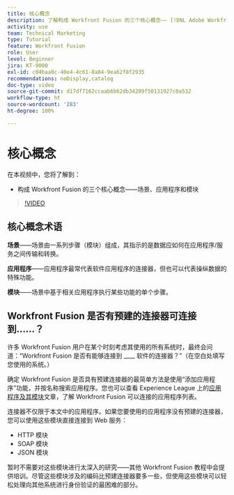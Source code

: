 ```yaml
---
title: 核心概念
description: 了解构成 Workfront Fusion 的三个核心概念—— [!DNL Adobe Workfront Fusion] 中的场景、应用程序和模块。
activity: use
team: Technical Marketing
type: Tutorial
feature: Workfront Fusion
role: User
level: Beginner
jira: KT-9000
exl-id: c04baa0c-40e4-4c61-8a04-9ea62f8f2935
recommendations: noDisplay,catalog
doc-type: video
source-git-commit: d17df7162ccaab6b62db34209f50131927c0a532
workflow-type: ht
source-wordcount: '283'
ht-degree: 100%

---
```


# 核心概念

在本视频中，您将了解到：

* 构成 Workfront Fusion 的三个核心概念——场景、应用程序和模块

>[!VIDEO](https://video.tv.adobe.com/v/335260/?quality=12&learn=on&enablevpops)

## 核心概念术语

**场景**——场景由一系列步骤（模块）组成，其指示的是数据应如何在应用程序/服务之间传输和转换。

**应用程序**——应用程序最常代表软件应用程序的连接器，但也可以代表操纵数据的特殊功能。

**模块**——场景中基于相关应用程序执行某些功能的单个步骤。

## Workfront Fusion 是否有预建的连接器可连接到……？

许多 Workfront Fusion 用户在某个时刻考虑其使用的所有系统时，最终会问道：“Workfront Fusion 是否有能够连接到 ____ 软件的连接器？”（在空白处填写您使用的系统。）

确定 Workfront Fusion 是否具有预建连接器的最简单方法是使用“添加应用程序”功能，并按名称搜索应用程序。您也可以查看 Experience League 上的[应用程序及其模块](https://experienceleague.adobe.com/docs/workfront/using/adobe-workfront-fusion/fusion-apps-and-modules/apps-and-their-modules.html?lang=zh-Hans)文章，了解 Workfront Fusion 可以连接的应用程序列表。

连接器不仅限于本文中的应用程序。如果您要使用的应用程序没有预建的连接器，您可以使用这些模块直接连接到 Web 服务：

* HTTP 模块
* SOAP 模块
* JSON 模块

暂时不需要对这些模块进行太深入的研究——其他 Workfront Fusion 教程中会提供培训。尽管这些模块涉及的编码比预建连接器要多一些，但使用这些模块可以轻松处理向其他系统进行身份验证的最困难的部分。
